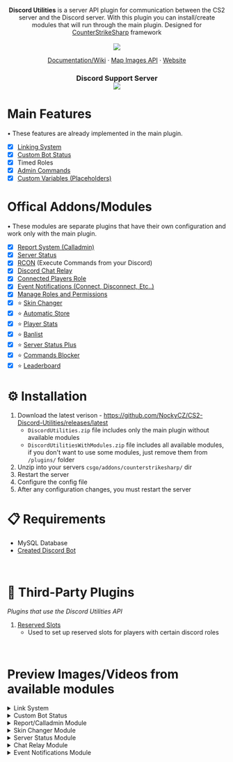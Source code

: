 <p align="center">
<b>Discord Utilities</b> is a server API plugin for communication between the CS2 server and the Discord server. With this plugin you can install/create modules that will run through the main plugin.
Designed for <a href="https://github.com/roflmuffin/CounterStrikeSharp">CounterStrikeSharp</a> framework<br>
<br>
<a href="https://buymeacoffee.com/sourcefactory">
<img src="https://img.buymeacoffee.com/button-api/?text=Support%20Me&emoji=%F0%9F%9A%80&slug=sourcefactory&button_colour=e6005c&font_colour=ffffff&font_family=Lato&outline_colour=000000&coffee_colour=FFDD00" />
</a>
</p>

<p align="center">
  <a href="https://docs.sourcefactory.eu/discord-utilities/info">Documentation/Wiki</a>
  ·
  <a href="https://nockycz.github.io/CS2-Discord-Utilities/">Map Images API</a>
  ·
  <a href="https://sourcefactory.eu">Website</a>
</p>
<h3 align="center">
  Discord Support Server<br>
  <a href="https://discord.gg/Tzmq98gwqF"><img src="https://discordapp.com/api/guilds/1149315368465211493/widget.png?style=banner2"></a>
</h3>
  
# Main Features
• These features are already implemented in the main plugin.
- [x] [Linking System](https://docs.sourcefactory.eu/discord-utilities/main-configuration/linking-system)
- [x] [Custom Bot Status](https://docs.sourcefactory.eu/discord-utilities/main-configuration/custom-bot-status)
- [x] Timed Roles
- [x] [Admin Commands](https://docs.sourcefactory.eu/discord-utilities/admin-commands)
- [x] [Custom Variables (Placeholders)](https://docs.sourcefactory.eu/discord-utilities/main-configuration/custom-variables)

# Offical Addons/Modules
• These modules are separate plugins that have their own configuration and work only with the main plugin.
- [x] [Report System (Calladmin)](https://docs.sourcefactory.eu/discord-utilities/modules/report-calladmin)
- [x] [Server Status](https://docs.sourcefactory.eu/discord-utilities/modules/server-status)
- [x] [RCON](https://docs.sourcefactory.eu/discord-utilities/modules/rcon) (Execute Commands from your Discord)
- [x] [Discord Chat Relay](https://docs.sourcefactory.eu/discord-utilities/modules/chat-relay)
- [x] [Connected Players Role](https://docs.sourcefactory.eu/discord-utilities/modules/connected-players-role)
- [x] [Event Notifications (Connect, Disconnect, Etc..)](https://docs.sourcefactory.eu/discord-utilities/modules/event-notifications)
- [x] [Manage Roles and Permissions](https://docs.sourcefactory.eu/discord-utilities/modules/manage-roles-and-permissions)
- [x] ⭐ [Skin Changer](https://docs.sourcefactory.eu/discord-utilities/modules/skin-changer)
- [x] ⭐ [Automatic Store](https://docs.sourcefactory.eu/discord-utilities/modules/automatic-store)
- [x] ⭐ [Player Stats](https://docs.sourcefactory.eu/discord-utilities/modules/player-stats)
- [x] ⭐ [Banlist](https://docs.sourcefactory.eu/discord-utilities/modules/banlist)
- [x] ⭐ [Server Status Plus](https://docs.sourcefactory.eu/discord-utilities/modules/server-status-plus)
- [x] ⭐ [Commands Blocker](https://docs.sourcefactory.eu/discord-utilities/modules/commands-blocker)
- [x] ⭐ [Leaderboard](https://docs.sourcefactory.eu/discord-utilities/modules/leaderboard)

# ⚙️ Installation
1. Download the latest verison - https://github.com/NockyCZ/CS2-Discord-Utilities/releases/latest
   - `DiscordUtilities.zip` file includes only the main plugin without available modules
   - `DiscordUtilitiesWithModules.zip` file includes all available modules, if you don't want to use some modules, just remove them from `/plugins/` folder
3. Unzip into your servers `csgo/addons/counterstrikesharp/` dir
4. Restart the server
5. Configure the config file
6. After any configuration changes, you must restart the server

# 📋 Requirements
- MySQL Database
- [Created Discord Bot](https://docs.sourcefactory.eu/discord-utilities/tutorials/setting-up-a-discord-bot)
<br>

# 🔗 Third-Party Plugins
*Plugins that use the Discord Utilities API*
1. [Reserved Slots](https://github.com/NockyCZ/CS2-ReservedSlots)
   - Used to set up reserved slots for players with certain discord roles
<br>

# Preview Images/Videos from available modules
<details>
<summary>Link System</summary>
<img src="https://2185268345-files.gitbook.io/~/files/v0/b/gitbook-x-prod.appspot.com/o/spaces%2FrczaiIR8LCIvnID1U1Ty%2Fuploads%2FwXCGXNZxe61TcJ76BWW9%2Flinked.png?alt=media&token=5cee06d8-1dc7-452d-a195-5b019d67bc0c"/>
</details>

<details>
<summary>Custom Bot Status</summary>
<img src="https://2185268345-files.gitbook.io/~/files/v0/b/gitbook-x-prod.appspot.com/o/spaces%2FrczaiIR8LCIvnID1U1Ty%2Fuploads%2FE8kwVpDDcCqta3tVjlM2%2Fbot_status.png?alt=media&token=db215792-a9af-4912-b40d-ca3b559b59c1"/>
</details>

<details>
<summary>Report/Calladmin Module</summary>
<img src="https://docs.sourcefactory.eu/~gitbook/image?url=https%3A%2F%2F799349702-files.gitbook.io%2F%7E%2Ffiles%2Fv0%2Fb%2Fgitbook-x-prod.appspot.com%2Fo%2Fspaces%252FrczaiIR8LCIvnID1U1Ty%252Fuploads%252FJzRuCyaq6LCOBSSQXEey%252FReport_DiscordInfo.png%3Falt%3Dmedia%26token%3Dc97e0540-6e62-45e9-a07e-9899b95842bc&width=768&dpr=1&quality=100&sign=fd175908&sv=1"/>
</details>

<details>
<summary>Skin Changer Module</summary>
 
[![Skin Changer Video](https://img.youtube.com/vi/z4IX8gj4asA/0.jpg)](https://www.youtube.com/watch?v=z4IX8gj4asA)
</details>

<details>
<summary>Server Status Module</summary>
<img src="https://docs.sourcefactory.eu/~gitbook/image?url=https%3A%2F%2F799349702-files.gitbook.io%2F%7E%2Ffiles%2Fv0%2Fb%2Fgitbook-x-prod.appspot.com%2Fo%2Fspaces%252FrczaiIR8LCIvnID1U1Ty%252Fuploads%252F75Tj2CNGj6JnP9IIk3gY%252FServerStatusPlus.png%3Falt%3Dmedia%26token%3Dc542b07a-176b-4873-8f06-dcc6bf4f8d43&width=768&dpr=1&quality=100&sign=e24d3917&sv=1"/>
</details>
<details>
<summary>Chat Relay Module</summary>
<img src="https://2185268345-files.gitbook.io/~/files/v0/b/gitbook-x-prod.appspot.com/o/spaces%2FrczaiIR8LCIvnID1U1Ty%2Fuploads%2Fsofp76XECCqImToUlpPl%2Fchatlog.png?alt=media&token=42ab5c4d-d38b-4fcc-85f9-e7c3b3b9d0b8"/>
<img src="https://2185268345-files.gitbook.io/~/files/v0/b/gitbook-x-prod.appspot.com/o/spaces%2FrczaiIR8LCIvnID1U1Ty%2Fuploads%2FOy5itmmNeM51qvkt1Y52%2Frelay.png?alt=media&token=1ab194e0-2fc8-4b5e-a514-0fa024bd2e8a"/>
</details>
<details>
<summary>Event Notifications Module</summary>
<img src="https://2185268345-files.gitbook.io/~/files/v0/b/gitbook-x-prod.appspot.com/o/spaces%2FrczaiIR8LCIvnID1U1Ty%2Fuploads%2FsUBC7Wwa1D9oBHp0vAgi%2Fevent_notf.png?alt=media&token=3dee848f-f330-44a2-b5f1-2aeddfaac409"/>
</details>
